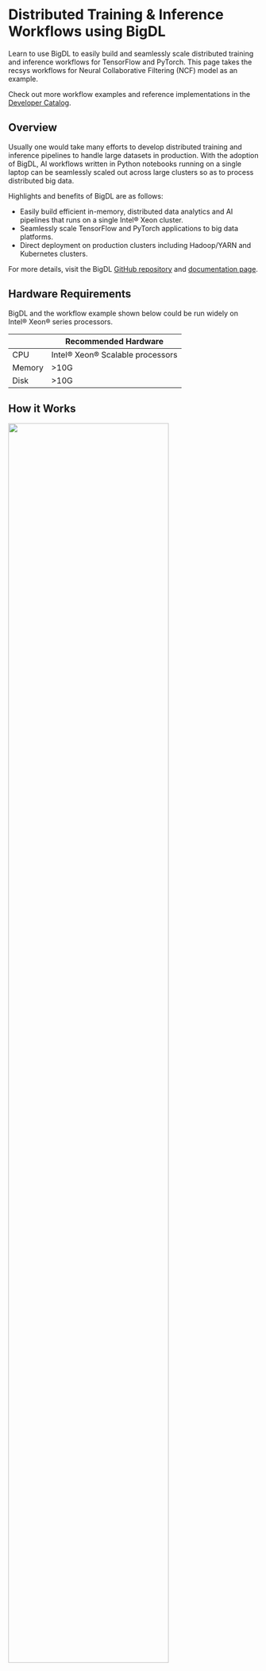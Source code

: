 # Distributed Training & Inference Workflows using BigDL 

Learn to use BigDL to easily build and seamlessly scale distributed training and inference workflows
for TensorFlow and PyTorch. This page takes the recsys workflows for Neural Collaborative Filtering (NCF) model as an example.

Check out more workflow examples and reference implementations in the [Developer Catalog](https://developer.intel.com/aireferenceimplementations).

## Overview
Usually one would take many efforts to develop distributed training and inference pipelines to handle large datasets in production.
With the adoption of BigDL, AI workflows written in Python notebooks running on a single laptop can be seamlessly
scaled out across large clusters so as to process distributed big data.

Highlights and benefits of BigDL are as follows:

- Easily build efficient in-memory, distributed data analytics and AI pipelines that runs on a single Intel® Xeon cluster.
- Seamlessly scale TensorFlow and PyTorch applications to big data platforms.
- Direct deployment on production clusters including Hadoop/YARN and Kubernetes clusters.


For more details, visit the BigDL [GitHub repository](https://github.com/intel-analytics/BigDL/tree/main) and
[documentation page](https://bigdl.readthedocs.io/en/latest/).

## Hardware Requirements

BigDL and the workflow example shown below could be run widely on Intel® Xeon® series processors.

|| Recommended Hardware         |
|---| ---------------------------- |
|CPU| Intel® Xeon® Scalable processors|
|Memory|>10G|
|Disk|>10G|


## How it Works

<img src="./bigdl-workflow.png" width="80%" />

The architecture above illustrates how BigDL can build end-to-end, distributed and in-memory pipelines on Intel® Xeon clusters.

- BigDL supports loading data from various distributed data sources and data formats that are widely used in the big data ecosystem.
- BigDL supports distributed data processing with Spark DataFrame, Ray Dataset and provides APIs for distributed data parallel processing of Python libraries.
- BigDL supports seamlessly scaling many popular deep learning frameworks and includes runtime optimizations on Xeon.

## Get Started

### Download the Workflow Repository
Create a working directory for the workflow and clone the [Main
Repository](https://github.com/intel-analytics/BigDL) repository into your working
directory.

```
mkdir ~/work && cd ~/work
git clone https://github.com/intel-analytics/BigDL.git
cd BigDL
```

### Download the Datasets

This workflow uses the [ml-100k dataset](https://grouplens.org/datasets/movielens/100k/) of [MovieLens](https://movielens.org/), which contains users' ratings for the movies.

```
cd python/orca/tutorial/NCF
wget https://files.grouplens.org/datasets/movielens/ml-100k.zip
unzip ml-100k.zip
```

---

## Run Using Docker
Follow these instructions to set up and run our provided Docker image.
For running on bare metal, see the [bare metal instructions](#run-using-bare-metal)
instructions.

### Set Up Docker Engine
You'll need to install Docker Engine on your development system.
Note that while **Docker Engine** is free to use, **Docker Desktop** may require
you to purchase a license.  See the [Docker Engine Server installation
instructions](https://docs.docker.com/engine/install/#server) for details.

If the Docker image is run on a cloud service, mention they may also need
credentials to perform training and inference related operations (such as these
for Azure):
- [Set up the Azure Machine Learning Account](https://azure.microsoft.com/en-us/free/machine-learning)
- [Configure the Azure credentials using the Command-Line Interface](https://docs.microsoft.com/en-us/cli/azure/authenticate-azure-cli)
- [Compute targets in Azure Machine Learning](https://learn.microsoft.com/en-us/azure/machine-learning/concept-compute-target)
- [Virtual Machine Products Available in Your Region](https://azure.microsoft.com/en-us/explore/global-infrastructure/products-by-region/?products=virtual-machines&regions=us-east)

### Set Up Docker Image
Pull the provided docker image.
```
docker pull intelanalytics/bigdl-spark-3.1.3:latest
```

If your environment requires a proxy to access the internet, export your
development system's proxy settings to the docker environment:
```
export DOCKER_RUN_ENVS="-e ftp_proxy=${ftp_proxy} \
  -e FTP_PROXY=${FTP_PROXY} -e http_proxy=${http_proxy} \
  -e HTTP_PROXY=${HTTP_PROXY} -e https_proxy=${https_proxy} \
  -e HTTPS_PROXY=${HTTPS_PROXY} -e no_proxy=${no_proxy} \
  -e NO_PROXY=${NO_PROXY} -e socks_proxy=${socks_proxy} \
  -e SOCKS_PROXY=${SOCKS_PROXY}"
```

### Run Docker Image
Run the workflow using the ``docker run`` command, as shown:
```
export DATASET_DIR=apps/recsys_data
export OUTPUT_DIR=/output
docker run -a stdout $DOCKER_RUN_ENVS \
  --env OUTPUT_DIR=${OUTPUT_DIR} \
  --volume ${DATASET_DIR}:/workspace/data \
  --volume ${OUTPUT_DIR}:/output \
  --volume ${PWD}:/workspace \
  --workdir /workspace \
  --privileged --init -it --rm --pull always \
  intelanalytics/bigdl-spark-3.1.3:latest \
  bash
```

---

## Run Using Bare Metal
Follow these instructions to set up and run this workflow on your own development
system. For running a provided Docker image with Docker, see the [Docker
instructions](#run-using-docker).


### Set Up System Software
Our examples use the ``conda`` package and environment on your local computer.
If you don't already have ``conda`` installed, see the [Conda Linux installation
instructions](https://docs.conda.io/projects/conda/en/stable/user-guide/install/linux.html).

### Set Up Workflow
Run these commands to set up the workflow's conda environment and install required software:
```
conda create -n bigdl python=3.9 --yes
conda activate bigdl
pip install --pre --upgrade bigdl-orca
pip install intel-tensorflow==2.9.0
```

### Run Workflow
Use these commands to run the workflow:
```
# Distributed training
python tf_train_spark_dataframe.py --dataset ml-100k

# Distributed inference
python tf_predict_spark_dataframe.py --dataset ml-100k
```

## Expected Output
Check out the processed data and saved models of the workflow:
```
ll train_processed_dataframe.parquet
ll test_processed_dataframe.parquet
ll test_predictions_dataframe.parquet
ll NCF_model.h5
```
Check out the logs of the console for training results:

- tf_train_spark_dataframe.py:
```
TODO
```
- tf_predict_spark_dataframe.py:
```
TODO
```


## Summary and Next Steps
Now you have successfully tried the recsys workflows of BigDL to build an end-to-end pipeline for Wide & Deep model.
You can continue to try other use cases provided in BigDL or build the training and inference workflows on your own dataset!

## Learn More
For more information about BigDL distributed training and inference workflows or to read about other relevant workflow
examples, see these guides and software resources:

- More BigDL workflow examples for TensorFlow: https://github.com/intel-analytics/BigDL/tree/main/python/orca/example/learn/tf2
- More BigDL workflow examples for PyTorch: https://github.com/intel-analytics/BigDL/tree/main/python/orca/example/learn/pytorch
- [Intel® AI Analytics Toolkit (AI Kit)](https://www.intel.com/content/www/us/en/developer/tools/oneapi/ai-analytics-toolkit.html)
- [Azure Machine Learning Documentation](https://learn.microsoft.com/en-us/azure/machine-learning/)

## Troubleshooting
- If you encounter the error `E0129 21:36:55.796060683 1934066 thread_pool.cc:254] Waiting for thread pool to idle before forking` during the training, it may be caused by the installed version of grpc. See [here](https://github.com/grpc/grpc/pull/32196) for more details about this issue. To fix it, a recommended grpc version is 1.43.0:
```bash
pip install grpcio==1.43.0
```

## Support
If you have questions or issues about this workflow, contact the Support Team through [GitHub](https://github.com/intel-analytics/BigDL/issues) or [Google User Group](https://groups.google.com/g/bigdl-user-group).
